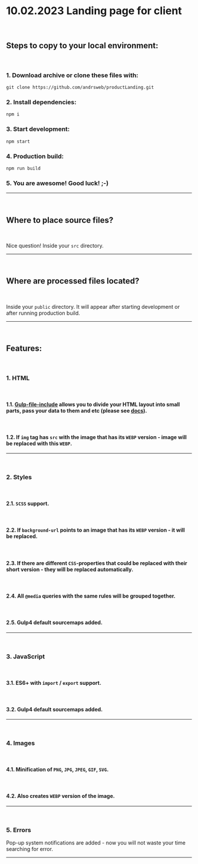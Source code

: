 # 10.02.2023 Landing page for client

<br />

## Steps to copy to your local environment:

<br />

### 1. Download archive or clone these files with:
```
git clone https://github.com/andrsweb/productLanding.git
```

### 2. Install dependencies:
```
npm i
```

### 3. Start development:
```
npm start
```

### 4. Production build:
```
npm run build
```

### 5. You are awesome! Good luck! ;-)

<hr />
<br />

## Where to place source files?

<br />

Nice question! Inside your `src` directory.

<hr />
<br />

## Where are processed files located?

<br />

Inside your `public` directory. It will appear after starting development or after running production build.

<hr />
<br />

## Features:

<br />

### 1. HTML

<br />

#### 1.1. <a href="https://www.npmjs.com/package/gulp-file-include">Gulp-file-include</a> allows you to divide your HTML layout into small parts, pass your data to them and etc (please see <a href="https://www.npmjs.com/package/gulp-file-include">docs</a>).

<br />

#### 1.2. If `img` tag has `src` with the image that has its `WEBP` version - image will be replaced with this `WEBP`.

<hr />
<br />

### 2. Styles

<br />

#### 2.1. `SCSS` support.

<br />

#### 2.2. If `background-url` points to an image that has its `WEBP` version - it will be replaced.

<br />

#### 2.3. If there are different `CSS`-properties that could be replaced with their short version - they will be replaced automatically.

<br />

#### 2.4. All `@media` queries with the same rules will be grouped together.

<br />

#### 2.5. Gulp4 default sourcemaps added.

<hr />
<br />

### 3. JavaScript

<br />

#### 3.1. ES6+ with `import` / `export` support.

<br />

#### 3.2. Gulp4 default sourcemaps added.

<hr />
<br />

### 4. Images

<br />

#### 4.1. Minification of `PNG`, `JPG`, `JPEG`, `GIF`, `SVG`.

<br />


#### 4.2. Also creates `WEBP` version of the image.

<hr />
<br />

### 5. Errors
Pop-up system notifications are added - now you will not waste your time searching for error.

<hr />